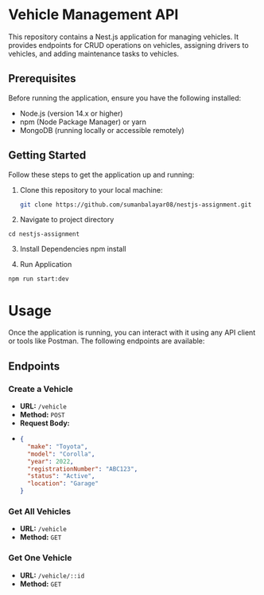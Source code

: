 # Vehicle Management API

This repository contains a Nest.js application for managing vehicles. It provides endpoints for CRUD operations on vehicles, assigning drivers to vehicles, and adding maintenance tasks to vehicles.

## Prerequisites

Before running the application, ensure you have the following installed:

- Node.js (version 14.x or higher)
- npm (Node Package Manager) or yarn
- MongoDB (running locally or accessible remotely)

## Getting Started

Follow these steps to get the application up and running:

1. Clone this repository to your local machine:

   ```bash
   git clone https://github.com/sumanbalayar08/nestjs-assignment.git
   ```

2. Navigate to project directory
  
  ```
  cd nestjs-assignment
  ```

3. Install Dependencies
  npm install

4. Run Application

  ```
  npm run start:dev
  ```
  
# Usage

Once the application is running, you can interact with it using any API client or tools like Postman. The following endpoints are available:

## Endpoints

### Create a Vehicle

- **URL:** `/vehicle`
- **Method:** `POST`
- **Request Body:**
- 
  ```json
  {
    "make": "Toyota",
    "model": "Corolla",
    "year": 2022,
    "registrationNumber": "ABC123",
    "status": "Active",
    "location": "Garage"
  }

### Get All Vehicles
- **URL:** `/vehicle`
- **Method:** `GET`


### Get One Vehicle
- **URL:** `/vehicle/::id`
- **Method:** `GET`